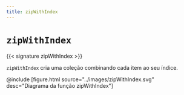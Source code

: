 ```yaml
---
title: zipWithIndex
---
```


# `zipWithIndex`

{{< signature zipWithIndex >}}

`zipWithIndex` cria uma coleção combinando cada item ao seu índice.

@include [figure.html source="../images/zipWithIndex.svg" desc="Diagrama da função zipWithIndex"]

